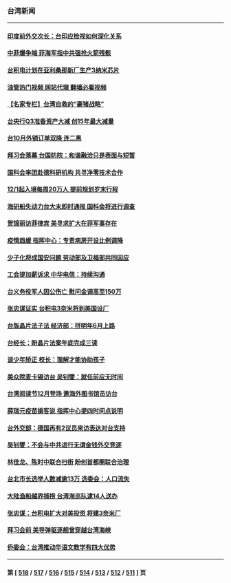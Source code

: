 ### 台湾新闻
---
#### [印度前外交次长：台印应检视如何深化关系](../../pages/ncid1349361/n13870674.md?11221645) 
#### [中菲爆争端 菲海军指中共强抢火箭残骸](../../pages/ncid1349361/n13870342.md?11221645) 
#### [台积电计划在亚利桑那新厂生产3纳米芯片](../../pages/ncid1349361/n13870302.md?11221645) 
#### [油管热门视频 网站代理 翻墙必看视频](http://138.2.39.72:81/youtube.html?epic-marker?11221645)
#### [【名家专栏】台湾自救的“豪猪战略”](../../pages/ncid1349361/n13870243.md?11221645) 
#### [台央行Q3准备资产大减 创15年最大减量](../../pages/ncid1349361/n13870206.md?11221645) 
#### [台10月外销订单双降 连二黑](../../pages/ncid1349361/n13870207.md?11221645) 
#### [拜习会落幕 台国防院：和谐融洽只是表面与短暂](../../pages/ncid1349361/n13870210.md?11221645) 
#### [国科会率团赴德科研机构 共寻净零技术合作](../../pages/ncid1349361/n13870215.md?11221645) 
#### [12/1起入境每周20万人 提前规划岁末行程](../../pages/ncid1349361/n13870266.md?11221645) 
#### [海研船失动力台大未即时通报 国科会将进行调查](../../pages/ncid1349361/n13870248.md?11221645) 
#### [贺锦丽访菲律宾 美寻求扩大在菲军事存在](../../pages/ncid1349361/n13870191.md?11221645) 
#### [疫情趋缓 指挥中心：专责病房开设比例调降](../../pages/ncid1349361/n13870250.md?11221645) 
#### [少子化将成国安问题 劳动部及卫福部共同因应](../../pages/ncid1349361/n13870269.md?11221645) 
#### [工会提加薪诉求 中华电信：持续沟通](../../pages/ncid1349361/n13870271.md?11221645) 
#### [台义务役军人因公伤亡 慰问金调高至150万](../../pages/ncid1349361/n13870280.md?11221645) 
#### [张忠谋证实 台积电3奈米将到美国设厂](../../pages/ncid1349361/n13870230.md?11221645) 
#### [台版晶片法子法 经济部：拼明年6月上路](../../pages/ncid1349361/n13870220.md?11221645) 
#### [台经长：盼晶片法案年底完成三读](../../pages/ncid1349361/n13870224.md?11221645) 
#### [谈少年矫正 校长：理解才能协助孩子](../../pages/ncid1349361/n13870228.md?11221645) 
#### [美众院麦卡锡访台 吴钊燮：就任前应无时间](../../pages/ncid1349361/n13870221.md?11221645) 
#### [台湾阅读节12月登场 邀海外图书馆员访台](../../pages/ncid1349361/n13870227.md?11221645) 
#### [薛瑞元疫苗掮客说 指挥中心提四时间点说明](../../pages/ncid1349361/n13870226.md?11221645) 
#### [台外交部：德国再有2议员来访表达对台支持](../../pages/ncid1349361/n13870125.md?11221645) 
#### [吴钊燮：不会与中共进行无谓金钱外交竞逐](../../pages/ncid1349361/n13870222.md?11221645) 
#### [林佳龙、陈时中联合扫街 盼创首都圈联合治理](../../pages/ncid1349361/n13870182.md?11221645) 
#### [台北市长选举人数减逾13万 选委会：人口流失](../../pages/ncid1349361/n13870180.md?11221645) 
#### [大陆渔船越界捕捞 台湾海巡队逮14人送办](../../pages/ncid1349361/n13870100.md?11221645) 
#### [张忠谋：台积电扩大对美投资 将建3奈米厂](../../pages/ncid1349361/n13869991.md?11221645) 
#### [拜习会前 美导弹驱逐舰曾穿越台湾海峡](../../pages/ncid1349361/n13869825.md?11221645) 
#### [侨委会：台湾推动华语文教学有四大优势](../../pages/ncid1349361/n13869641.md?11221645) 

---
#### 第 [ [518](./518.md?11221645) / [517](./517.md?11221645) / [516](./516.md?11221645) / [515](./515.md?11221645) / [514](./514.md?11221645) / [513](./513.md?11221645) / [512](./512.md?11221645) / [511](./511.md?11221645) ] 页
